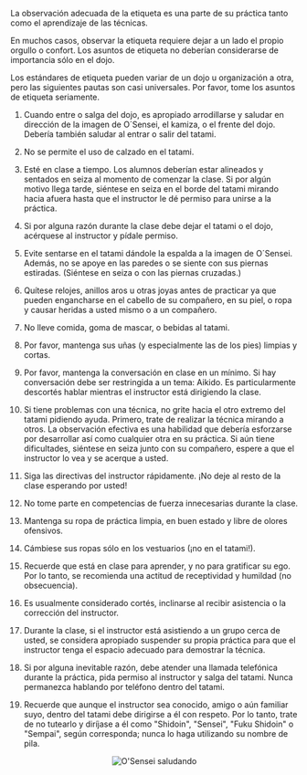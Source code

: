 <!--
.. title: Etiqueta en el Dojo
.. slug: etiqueta
.. date: 2015-02-06 23:23:50 UTC-03:00
.. tags:
.. category:
.. link:
.. description:
.. type: text
-->

La observación adecuada de la etiqueta es una parte de su práctica tanto como el aprendizaje de las técnicas.

En muchos casos, observar la etiqueta requiere dejar a un lado el propio orgullo o confort. Los asuntos de etiqueta no deberían considerarse de importancia sólo en el dojo.

Los estándares de etiqueta pueden variar de un dojo u organización a otra, pero las siguientes pautas son casi universales. Por favor, tome los asuntos de etiqueta seriamente.

1. Cuando entre o salga del dojo, es apropiado arrodillarse y saludar en dirección de la imagen de O´Sensei, el kamiza, o el frente del dojo. Debería también saludar al entrar o salir del tatami.

2. No se permite el uso de calzado en el tatami.

3. Esté en clase a tiempo. Los alumnos deberían estar alineados y sentados en seiza al momento de comenzar la clase. Si por algún motivo llega tarde, siéntese en seiza en el borde del tatami mirando hacia afuera hasta que el instructor le dé permiso para unirse a la práctica.

4. Si por alguna razón durante la clase debe dejar el tatami o el dojo, acérquese al instructor y pídale permiso.

5. Evite sentarse en el tatami dándole la espalda a la imagen de O´Sensei. Además, no se apoye en las paredes o se siente con sus piernas estiradas. (Siéntese en seiza o con las piernas cruzadas.)

6. Quítese relojes, anillos aros u otras joyas antes de practicar ya que pueden engancharse en el cabello de su compañero, en su piel, o ropa y causar heridas a usted mismo o a un compañero.

7. No lleve comida, goma de mascar, o bebidas al tatami.

8. Por favor, mantenga sus uñas (y especialmente las de los pies) limpias y cortas.

9. Por favor, mantenga la conversación en clase en un mínimo. Si hay conversación debe ser restringida a un tema: Aikido. Es particularmente descortés hablar mientras el instructor está dirigiendo la clase.

10. Si tiene problemas con una técnica, no grite hacia el otro extremo del tatami pidiendo ayuda. Primero, trate de realizar la técnica mirando a otros. La observación efectiva es una habilidad que debería esforzarse por desarrollar así como cualquier otra en su práctica. Si aún tiene dificultades, siéntese en seiza junto con su compañero, espere a que el instructor lo vea y se acerque a usted.

11. Siga las directivas del instructor rápidamente. ¡No deje al resto de la clase esperando por usted!

12. No tome parte en competencias de fuerza innecesarias durante la clase.

13. Mantenga su ropa de práctica limpia, en buen estado y libre de olores ofensivos.

14. Cámbiese sus ropas sólo en los vestuarios (¡no en el tatami!).

15. Recuerde que está en clase para aprender, y no para gratificar su ego. Por lo tanto, se recomienda una actitud de receptividad y humildad (no obsecuencia).

16. Es usualmente considerado cortés, inclinarse al recibir asistencia o la corrección del instructor.

17. Durante la clase, si el instructor está asistiendo a un grupo cerca de usted, se considera apropiado suspender su propia práctica para que el instructor tenga el espacio adecuado para demostrar la técnica.

18. Si por alguna inevitable razón, debe atender una llamada telefónica durante la práctica, pida permiso al instructor y salga del tatami. Nunca permanezca hablando por teléfono dentro del tatami.

19. Recuerde que aunque el instructor sea conocido, amigo o aún familiar suyo, dentro del tatami debe dirigirse a él con respeto. Por lo tanto, trate de no tutearlo y diríjase a él como "Shidoin", "Sensei", "Fuku Shidoin" o "Sempai", según corresponda; nunca lo haga utilizando su nombre de pila.

<center><img src="http://aikidoaikido.com.ar/images/photos/osensei_saludo.jpg" title="O'Sensei saludando"></center>
